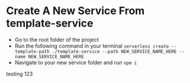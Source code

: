 # Create A New Service From template-service

* Go to the root folder of the project
* Run the following command in your terminal `serverless create --template-path ./template-service --path NEW_SERVICE_NAME_HERE --name NEW_SERVICE_NAME_HERE`
* Navigate to your new service folder and run `npm i`

testing 123
